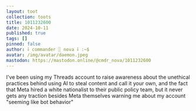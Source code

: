 ```yaml
---
layout: toot
collection: toots
title: 1011232600
date: 2024-10-11
published: true
tags: []
pinned: false
author: ⸸ commander ░ nova ⸸ :~$
avatar: /img/avatar/daemon.jpeg
mastodon: https://mastodon.online/@cmdr_nova/1011232600
---
```


I've been using my Threads account to raise awareness about the unethical practices behind using AI to steal content and call it your own, and the fact that Meta hired a white nationalist to their public policy team, but it never gets any traction besides Meta themselves warning me about my account "seeming like bot behavior"
